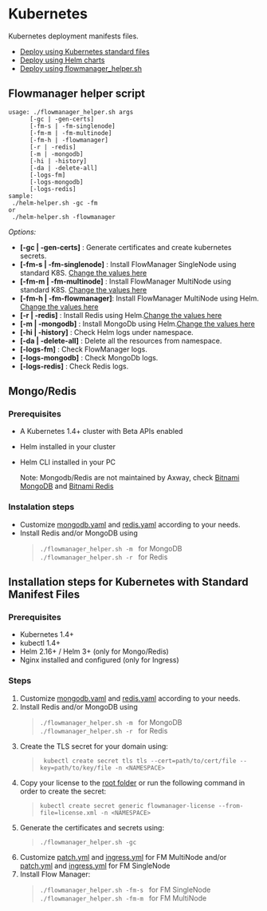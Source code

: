 # Kubernetes

Kubernetes deployment manifests files.

* [Deploy using Kubernetes standard files](standard/)
* [Deploy using Helm charts](helm/)
* [Deploy using flowmanager_helper.sh](/)

## Flowmanager helper script

```shell
usage: ./flowmanager_helper.sh args
      [-gc | -gen-certs]
      [-fm-s | -fm-singlenode]
      [-fm-m | -fm-multinode]
      [-fm-h | -flowmanager]
      [-r | -redis]
      [-m | -mongodb]
      [-hi | -history]
      [-da | -delete-all]
      [-logs-fm]
      [-logs-mongodb]
      [-logs-redis]
sample:
 ./helm-helper.sh -gc -fm
or
 ./helm-helper.sh -flowmanager
```

 _Options:_

 - **[-gc | -gen-certs]**       : Generate certificates and create kubernetes secrets.
 - **[-fm-s | -fm-singlenode]** : Install FlowManager SingleNode using standard K8S. [Change the values here](standard/singlenode/)
 - **[-fm-m | -fm-multinode]**  : Install FlowManager MultiNode using standard K8S. [Change the values here](standard/multinode/)
 - **[-fm-h | -fm-flowmanager]**: Install FlowManager MultiNode using Helm. [Change the values here](helm/flowmanager.yaml)
 - **[-r | -redis]**            : Install Redis using Helm.[Change the values here](helm/redis.yaml)
 - **[-m | -mongodb]**          : Install MongoDb using Helm.[Change the values here](helm/mongodb.yaml)
 - **[-hi | -history]**         : Check Helm logs under namespace.
 - **[-da | -delete-all]**      : Delete all the resources from namespace.
 - **[-logs-fm]**               : Check FlowManager logs.
 - **[-logs-mongodb]**          : Check MongoDb logs.
 - **[-logs-redis]**            : Check Redis logs.

## Mongo/Redis
  
### Prerequisites
  * A Kubernetes 1.4+ cluster with Beta APIs enabled  
  * Helm installed in your cluster  
  * Helm CLI installed in your PC  
    
    Note: Mongodb/Redis are not maintained by Axway, check [Bitnami MongoDB](https://bitnami.com/stack/mongodb/helm) and [Bitnami Redis](https://bitnami.com/stack/redis/helm)
### Instalation steps
   * Customize [mongodb.yaml](base/mongodb.yaml) and [redis.yaml](base/redis.yaml) according to your needs. 
   * Install Redis and/or MongoDB using
     >```./flowmanager_helper.sh -m ``` for MongoDB  
     >```./flowmanager_helper.sh -r ``` for Redis
   

## Installation steps for Kubernetes with Standard Manifest Files

### Prerequisites  

* Kubernetes 1.4+
* kubectl 1.4+
* Helm 2.16+ / Helm 3+ (only for Mongo/Redis)
* Nginx installed and configured (only for Ingress)

### Steps  
1. Customize [mongodb.yaml](base/mongodb.yaml) and [redis.yaml](base/redis.yaml) according to your needs. 
2. Install Redis and/or MongoDB using
   >```./flowmanager_helper.sh -m ``` for MongoDB  
   >```./flowmanager_helper.sh -r ``` for Redis
3. Create the TLS secret for your domain using:
   >``` kubectl create secret tls tls --cert=path/to/cert/file --key=path/to/key/file -n <NAMESPACE>```
4. Copy your license to the [root folder](./) or run the following command in order to create the secret:
   >```kubectl create secret generic flowmanager-license --from-file=license.xml -n <NAMESPACE>```
5. Generate the certificates and secrets using:
   >```./flowmanager_helper.sh -gc```
6. Customize [patch.yml](standard/multinode/patch.yml) and [ingress.yml](standard/multinode/ingress.yml) for FM MultiNode and/or [patch.yml](standard/singlenode/patch.yml) and [ingress.yml](standard/singlenode/ingress.yml) for FM SingleNode
7. Install Flow Manager:
   >```./flowmanager_helper.sh -fm-s ``` for FM SingleNode  
   >```./flowmanager_helper.sh -fm-m ``` for FM MultiNode 
